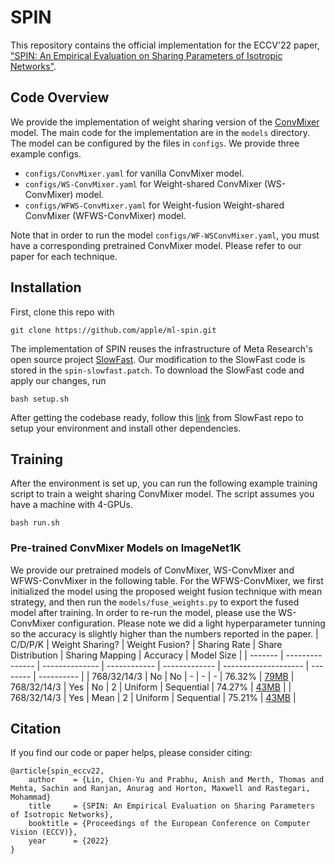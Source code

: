 # SPIN
This repository contains the official implementation for the ECCV'22 paper, ["SPIN: An Empirical Evaluation on Sharing Parameters of Isotropic Networks"](https://arxiv.org/abs/2207.10237).

## Code Overview
We provide the implementation of weight sharing version of the [ConvMixer](https://openreview.net/pdf?id=TVHS5Y4dNvM) model. The main code for the implementation are in the `models` directory. The model can be configured by the files in `configs`. We provide three example configs.
* `configs/ConvMixer.yaml` for vanilla ConvMixer model.
* `configs/WS-ConvMixer.yaml` for Weight-shared ConvMixer (WS-ConvMixer) model.
* `configs/WFWS-ConvMixer.yaml` for Weight-fusion Weight-shared ConvMixer (WFWS-ConvMixer) model.

Note that in order to run the model `configs/WF-WSConvMixer.yaml`, you must have a corresponding pretrained ConvMixer model. Please refer to our paper for each technique.

## Installation
First, clone this repo with
```
git clone https://github.com/apple/ml-spin.git
```
The implementation of SPIN reuses the infrastructure of Meta Research's open source project [SlowFast](https://github.com/facebookresearch/SlowFast). Our modification to the SlowFast code is stored in the `spin-slowfast.patch`. To download the SlowFast code and apply our changes, run
```
bash setup.sh
```
After getting the codebase ready, follow this [link](https://github.com/facebookresearch/SlowFast/blob/main/INSTALL.md) from SlowFast repo to setup your environment and install other dependencies.

## Training
After the environment is set up, you can run the following example training script to train a weight sharing ConvMixer model. The script assumes you have a machine with 4-GPUs.
```
bash run.sh
```
### Pre-trained ConvMixer Models on ImageNet1K
We provide our pretrained models of ConvMixer, WS-ConvMixer and WFWS-ConvMixer in the following table. For the WFWS-ConvMixer, we first initialized the model using the proposed weight fusion technique with mean strategy, and then run the `models/fuse_weights.py` to export the fused model after training. In order to re-run the model, please use the WS-ConvMixer configuration. Please note we did a light hyperparameter tunning so the accuracy is slightly higher than the numbers reported in the paper.
| C/D/P/K | Weight Sharing? | Weight Fusion? | Sharing Rate | Share Distribution | Sharing Mapping | Accuracy | Model Size |
| ------- | --------------- | -------------- | ------------ | ------------- | -------------------- | -------- | ---------- |
| 768/32/14/3 | No  | No  | - | - | - | 76.32% | [79MB](pretrained/ConvMixer_768_32_14_3-Stripped.pyth)
| 768/32/14/3 | Yes | No  | 2 | Uniform | Sequential | 74.27% | [43MB](pretrained/WS-ConvMixer_768_32_14_3-Stripped.pyth) |
| 768/32/14/3 | Yes | Mean | 2 | Uniform | Sequential | 75.21%  | [43MB](pretrained/WF-Mean-WS-ConvMixer_768_32_14_3-Fused-Stripped.pyth) |

## Citation
If you find our code or paper helps, please consider citing:
```
@article{spin_eccv22,
    author    = {Lin, Chien-Yu and Prabhu, Anish and Merth, Thomas and Mehta, Sachin and Ranjan, Anurag and Horton, Maxwell and Rastegari, Mohammad}
    title     = {SPIN: An Empirical Evaluation on Sharing Parameters of Isotropic Networks},
    booktitle = {Proceedings of the European Conference on Computer Vision (ECCV)},
    year      = {2022}
}
```
